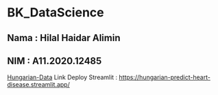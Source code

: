 # BK_DataScience

## Nama    : Hilal Haidar Alimin
## NIM     : A11.2020.12485

[Hungarian-Data](https://colab.research.google.com/drive/1a41ShciJNJHoyXcXpbQTD0HtM045hHvw?usp=sharing)
Link Deploy Streamlit : https://hungarian-predict-heart-disease.streamlit.app/ 
